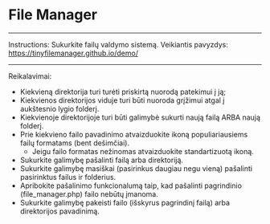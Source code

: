 # File Manager

---

Instructions:
Sukurkite failų valdymo sistemą.
Veikiantis pavyzdys: https://tinyfilemanager.github.io/demo/

---

Reikalavimai:

- Kiekvieną direktorija turi turėti priskirtą nuorodą patekimui į ją;
- Kiekvienos direktorijos viduje turi būti nuoroda grįžimui atgal į aukštesnio lygio folderį.
- Kiekvienoje direktorijoje turi būti galimybė sukurti naują failą ARBA naują folderį.
- Prie kiekvieno failo pavadinimo atvaizduokite ikoną populiariausiems failų formatams (bent dešimčiai).
  - Jeigu failo formatas nežinomas atvaizduokite standartizuotą ikoną.
- Sukurkite galimybę pašalinti failą arba direktoriją.
- Sukurkite galimybę masiškai (pasirinkus daugiau negu vieną) pašalinti pasirinktus failus ir folderius.
- Apribokite pašalinimo funkcionalumą taip, kad pašalinti pagrindinio (file_manager.php) failo nebūtų įmanoma.
- Sukurkite galimybę pakeisti failo (išskyrus pagrindinį failą) arba direktorijos pavadinimą.
